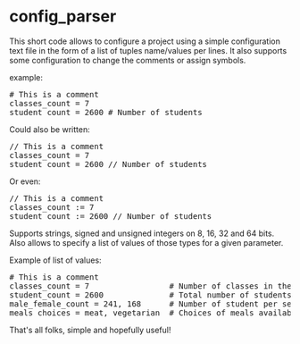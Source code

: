 # config_parser

This short code allows to configure a project using a simple configuration text file in the form of a list of tuples name/values per lines.
It also supports some configuration to change the comments or assign symbols.


example:
<pre>
# This is a comment
classes_count = 7
student_count = 2600 # Number of students
</pre>

Could also be written:
<pre>
// This is a comment
classes_count = 7
student_count = 2600 // Number of students
</pre>

Or even:
<pre>
// This is a comment
classes_count := 7
student_count := 2600 // Number of students
</pre>

Supports strings, signed and unsigned integers on 8, 16, 32 and 64 bits.
Also allows to specify a list of values of those types for a given parameter.

Example of list of values:
<pre>
# This is a comment
classes_count = 7                 # Number of classes in the school
student_count = 2600              # Total number of students
male_female_count = 241, 168      # Number of student per sex
meals_choices = meat, vegetarian  # Choices of meals available
</pre>

That's all folks, simple and hopefully useful!

